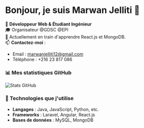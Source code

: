 # Bonjour, je suis Marwan Jelliti 👋

🌟 **Développeur Web & Étudiant Ingénieur**  
🎓 Organisateur @GDSC @EPI  
🔭 Actuellement en train d'apprendre React.js et MongoDB.  
📫 **Contactez-moi** :  
- Email : marwanjelliti12@gmail.com  
- Téléphone : +216 23 817 086  

### 📊 Mes statistiques GitHub
![Stats GitHub](https://github-readme-stats.vercel.app/api?username=marwanjelliti&show_icons=true&theme=radical)

### 🚀 Technologies que j'utilise
- **Langages** : Java, JavaScript, Python, etc.
- **Frameworks** : Laravel, Angular, React.js
- **Bases de données** : MySQL, MongoDB
